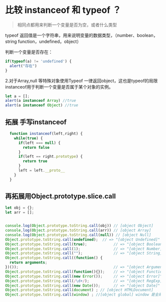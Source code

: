 # 比较 instanceof 和 typeof ？

> 相同点都用来判断一个变量是否为空，或者什么类型

typeof 返回值是一个字符串，用来说明变量的数据类型，（number、boolean，string
function，undefined，object）

判断一个变量是否存在：



```javascript
if(typeof(a) != 'undefined') {
  alert("存在")
}
```

2.对于Array,null 等特殊对象使用Typeof 一律返回object，这也是typeof的局限
instanceof用于判断一个变量是否属于某个对象的实例。




```javascript
let a = [];
alert(a instanceof Array) //true
alert(a instanceof Object) //true
```

## 拓展 手写instanceof

```js
  function instanceof(left,right) {
    while(true) {
      if(left === null) {
        return false
      }
      if(left == right.prototype) {
        return true
      }
      left = left.__proto__
    }
  }

```



## 再拓展用Object.prototype.slice.call


```js
let obj = {};
let arr = [];


console.log(Object.prototype.toString.call(obj)) // [object Object]
console,log(Object.prototype.toString.call(arr)) // [object Array]
console.log(Object.prototype.toString.call(null)) // [object Null]
Object.prototype.toString.call(undefined);  // => "[object Undefined]"
Object.prototype.toString.call(true);            // => "[object Boolean]"
Object.prototype.toString.call(1);               // => "[object Number]"
Object.prototype.toString.call("");              // => "[object String]"
Object.prototype.toString.call((function() {
  return arguments;
})());                                           // => "[object Arguments]"
Object.prototype.toString.call(function(){});    // => "[object Function]"
Object.prototype.toString.call(new Error());     // => "[object Error]"
Object.prototype.toString.call(/\d+/);           // => "[object RegExp]"
Object.prototype.toString.call(new Date());      // => "[object Date]"
Object.prototype.toString.call(document) ; // [object HTMLDocument]
Object.prototype.toString.call(window) ; //[object global] window 是全局对象 global 的引用
```
